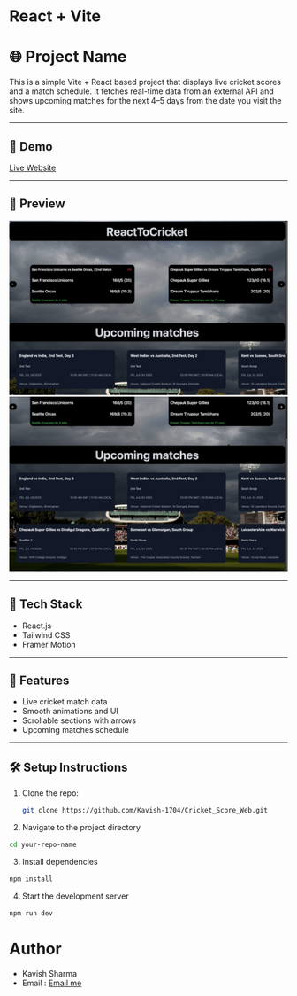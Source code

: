# React + Vite

# 🌐 Project Name

This is a simple Vite + React based project that displays live cricket scores and a match schedule. It fetches real-time data from an external API and shows upcoming matches for the next 4–5 days from the date you visit the site. 

---

## 🚀 Demo

[Live Website](https://cricket-score-web.vercel.app)

---

## 📸 Preview

![Screenshot](./public/logos_cricket/WebiteSS.png)
![Screenshot](./public/logos_cricket/WebsiteSS2.png)


---

## 🔧 Tech Stack

- React.js
- Tailwind CSS
- Framer Motion

---

## 📁 Features

- Live cricket match data
- Smooth animations and UI
- Scrollable sections with arrows
- Upcoming matches schedule

---

## 🛠 Setup Instructions

1. Clone the repo:
   ```bash
   git clone https://github.com/Kavish-1704/Cricket_Score_Web.git
    ```
2.	Navigate to the project directory
```bash
cd your-repo-name
```
3.	Install dependencies
```bash
npm install 
```
4.	Start the development server 
```bash
npm run dev
```

# Author

- Kavish Sharma
- Email : [Email me](mailto:kavishsharma5656@gmail.com)
